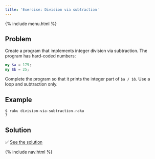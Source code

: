 ```yaml
---
title: 'Exercise: Division via subtraction'
---
```


{% include menu.html %}

## Problem

Create a program that implements integer division via subtraction. The program has hard-coded numbers:

```raku
my $a = 175;
my $b = 25;
```

Complete the program so that it prints the integer part of `$a / $b`. Use a loop and subtraction only.

## Example

```console
$ raku division-via-subtraction.raku
7
```

## Solution

✅ [See the solution](solution)

{% include nav.html %}
